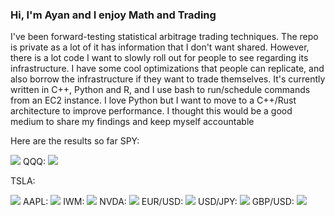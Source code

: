 ### Hi, I'm Ayan and I enjoy Math and Trading
I've been forward-testing statistical arbitrage trading techniques. The repo is private as a lot of it has information that I don't want shared. However, there is a lot code I want to slowly roll out for people to see regarding its infrastructure. I have some cool optimizations that people can replicate, and also borrow the infrastructure if they want to trade themselves. It's currently written in C++, Python and R, and I use bash to run/schedule commands from an EC2 instance. I love Python but I want to move to a C++/Rust architecture to improve performance. I thought this would be a good medium to share my findings and keep myself accountable

Here are the results so far
SPY:

<img src="./imgs/SPY.jpg"/>
QQQ:

<img src="./imgs/QQQ.jpg"/>

TSLA:

<img src="./imgs/TSLA.jpg"/>
AAPL:

<img src="./imgs/AAPL.jpg"/>
IWM:

<img src="./imgs/IWM.jpg"/>
NVDA:

<img src="./imgs/NVDA.jpg"/>
EUR/USD:

<img src="./imgs/EURUSD.X.jpg"/>
USD/JPY:

<img src="./imgs/USDJPY.X.jpg"/>
GBP/USD:

<img src="./imgs/GBPUSD.X.jpg"/>